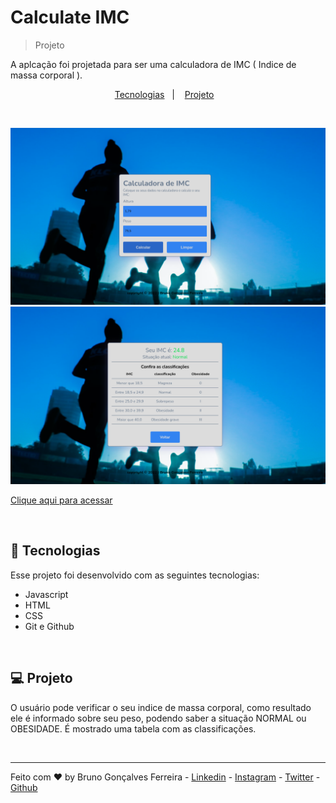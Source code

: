 # Calculate IMC

> Projeto

A aplcação foi projetada para ser uma calculadora de IMC ( Indice de massa corporal ).

<p align="center">
  <a href="#-tecnologias">Tecnologias</a>&nbsp;&nbsp;&nbsp;|&nbsp;&nbsp;&nbsp;
  <a href="#-projeto">Projeto</a>&nbsp;&nbsp;&nbsp;
</p>

<br>

![preview](./.github/preview_1.png)
![preview](./.github/preview_2.png)

[Clique aqui para acessar](https://meuimc.com/)

<br>

## 🚀 Tecnologias

Esse projeto foi desenvolvido com as seguintes tecnologias:

- Javascript
- HTML
- CSS
- Git e Github

<br>

## 💻 Projeto

O usuário pode verificar o seu indice de massa corporal, como resultado ele é informado sobre seu peso,  podendo saber a situação NORMAL ou OBESIDADE. É mostrado uma tabela com as classificações.

<br>

---

Feito com ♥ by Bruno Gonçalves Ferreira - [Linkedin](https://www.linkedin.com/in/bruno-goncalves-ferreira/) - [Instagram](https://instagram.com/brunogonferreira) - [Twitter](https://twitter.com/BrunoGoferreir) - [Github](https://github.com/brunogoncalvesferreira)
